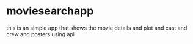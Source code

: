 # moviesearchapp
this is an simple app that shows the movie details and plot and cast and crew and posters using api
